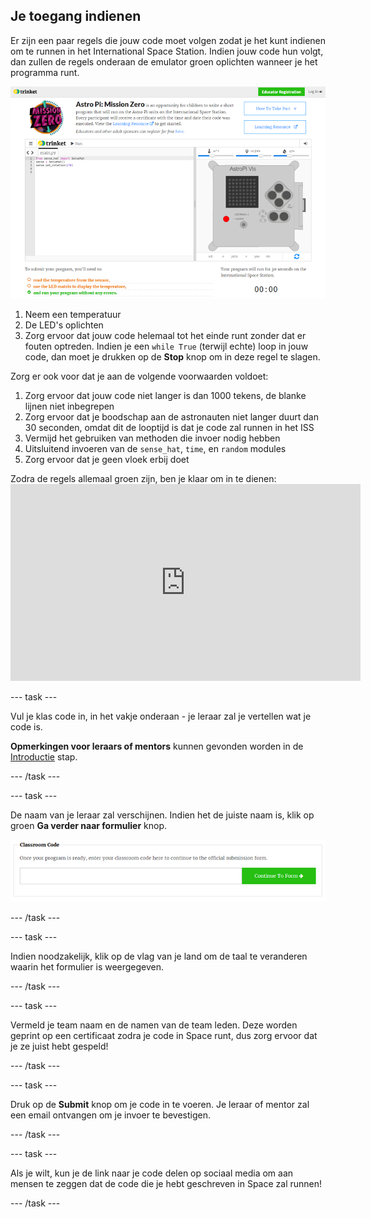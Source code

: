 ## Je toegang indienen

Er zijn een paar regels die jouw code moet volgen zodat je het kunt indienen om te runnen in het International Space Station. Indien jouw code hun volgt, dan zullen de regels onderaan de emulator groen oplichten wanneer je het programma runt.

![Valideer](images/validation.png)

1. Neem een temperatuur
2. De LED's oplichten
3. Zorg ervoor dat jouw code helemaal tot het einde runt zonder dat er fouten optreden. Indien je een `while True` (terwijl echte) loop in jouw code, dan moet je drukken op de **Stop** knop om in deze regel te slagen.

Zorg er ook voor dat je aan de volgende voorwaarden voldoet:

1. Zorg ervoor dat jouw code niet langer is dan 1000 tekens, de blanke lijnen niet inbegrepen
2. Zorg ervoor dat je boodschap aan de astronauten niet langer duurt dan 30 seconden, omdat dit de looptijd is dat je code zal runnen in het ISS
3. Vermijd het gebruiken van methoden die invoer nodig hebben
4. Uitsluitend invoeren van de `sense_hat`, `time`, en `random` modules
5. Zorg ervoor dat je geen vloek erbij doet

Zodra de regels allemaal groen zijn, ben je klaar om in te dienen: <iframe width="560" height="315" src="https://www.youtube.com/embed/5sLlhf3FjdU?rel=0" frameborder="0" allowfullscreen mark="crwd-mark"></iframe> 

\--- task \---

Vul je klas code in, in het vakje onderaan - je leraar zal je vertellen wat je code is.

**Opmerkingen voor leraars of mentors** kunnen gevonden worden in de [Introductie](https://projects.raspberrypi.org/en/projects/astro-pi-mission-zero/1) stap.

\--- /task \---

\--- task \---

De naam van je leraar zal verschijnen. Indien het de juiste naam is, klik op groen **Ga verder naar formulier** knop.

![Ga verder naar het formulier](images/continue-to-form.png)

\--- /task \---

\--- task \---

Indien noodzakelijk, klik op de vlag van je land om de taal te veranderen waarin het formulier is weergegeven.

\--- /task \---

\--- task \---

Vermeld je team naam en de namen van de team leden. Deze worden geprint op een certificaat zodra je code in Space runt, dus zorg ervoor dat je ze juist hebt gespeld!

\--- /task \---

\--- task \---

Druk op de **Submit** knop om je code in te voeren. Je leraar of mentor zal een email ontvangen om je invoer te bevestigen.

\--- /task \---

\--- task \---

Als je wilt, kun je de link naar je code delen op sociaal media om aan mensen te zeggen dat de code die je hebt geschreven in Space zal runnen!

\--- /task \---